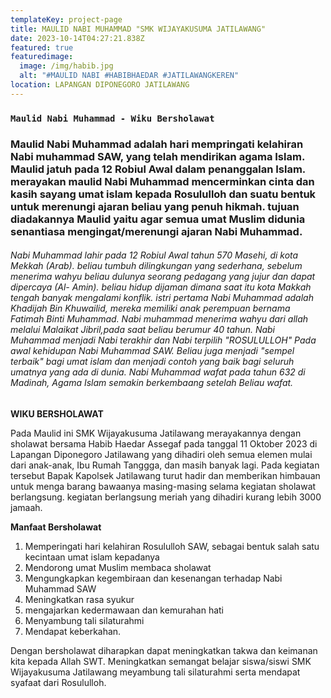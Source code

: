 ```yaml
---
templateKey: project-page
title: MAULID NABI MUHAMMAD "SMK WIJAYAKUSUMA JATILAWANG"
date: 2023-10-14T04:27:21.838Z
featured: true
featuredimage:
  image: /img/habib.jpg
  alt: "#MAULID NABI #HABIBHAEDAR #JATILAWANGKEREN"
location: LAPANGAN DIPONEGORO JATILAWANG
---
```

### `M﻿aulid Nabi Muhammad - Wiku Bersholawat`

### M﻿aulid Nabi Muhammad adalah hari mempringati kelahiran Nabi muhammad SAW, yang telah mendirikan agama Islam. Maulid jatuh pada 12 Robiul Awal dalam penanggalan Islam. merayakan maulid Nabi Muhammad mencerminkan cinta dan kasih sayang umat islam kepada Rosululloh dan suatu bentuk untuk merenungi ajaran beliau yang penuh hikmah. tujuan diadakannya Maulid yaitu agar semua umat Muslim didunia senantiasa mengingat/merenungi ajaran Nabi Muhammad.

###### N﻿abi Muhammad lahir pada 12 Robiul Awal tahun 570 Masehi, di kota Mekkah (Arab). beliau tumbuh dilingkungan yang sederhana, sebelum menerima wahyu beliau dulunya seorang pedagang yang jujur dan dapat dipercaya (Al- Amin). beliau hidup dijaman dimana saat itu kota Makkah tengah banyak mengalami konflik.  istri pertama Nabi Muhammad adalah Khadijah Bin Khuwailid, mereka memiliki anak perempuan bernama Fatimah Binti Muhammad. Nabi muhammad menerima wahyu dari allah melalui Malaikat Jibril,pada saat beliau berumur 40 tahun. Nabi Muhammad menjadi Nabi terakhir dan Nabi terpilih "*ROSULULLOH*" Pada awal kehidupan Nabi Muhammad SAW. Beliau juga menjadi "*sempel terbaik*"  bagi umat islam dan menjadi contoh yang baik bagi seluruh umatnya yang ada di dunia. Nabi Muhammad wafat pada tahun 632 di Madinah, Agama Islam semakin berkembaang setelah Beliau wafat.

**W﻿IKU BERSHOLAWAT** 

Pada Maulid ini SMK Wijayakusuma Jatilawang merayakannya dengan sholawat bersama Habib Haedar Assegaf pada tanggal 11 Oktober 2023 di Lapangan Diponegoro Jatilawang yang dihadiri oleh semua elemen mulai dari anak-anak, Ibu Rumah Tanggga, dan masih banyak lagi. Pada kegiatan tersebut Bapak Kapolsek Jatilawang turut hadir dan memberikan himbauan untuk menga barang bawaanya masing-masing selama kegiatan sholawat berlangsung. kegiatan berlangsung meriah yang dihadiri kurang lebih 3000 jamaah.



**M﻿anfaat Bersholawat** 



1. M﻿emperingati hari kelahiran Rosululloh SAW, sebagai bentuk salah satu kecintaan umat islam kepadanya
2. M﻿endorong umat Muslim membaca sholawat 
3. M﻿engungkapkan kegembiraan dan kesenangan terhadap Nabi Muhammad SAW
4. M﻿eningkatkan rasa syukur 
5. m﻿engajarkan kedermawaan dan kemurahan hati
6. M﻿enyambung tali silaturahmi
7. M﻿endapat keberkahan.

D﻿engan bersholawat diharapkan dapat meningkatkan takwa dan keimanan kita kepada Allah SWT. Meningkatkan semangat belajar siswa/siswi SMK Wijayakusuma Jatilawang meyambung tali silaturahmi serta mendapat syafaat dari Rosululloh.

![]()